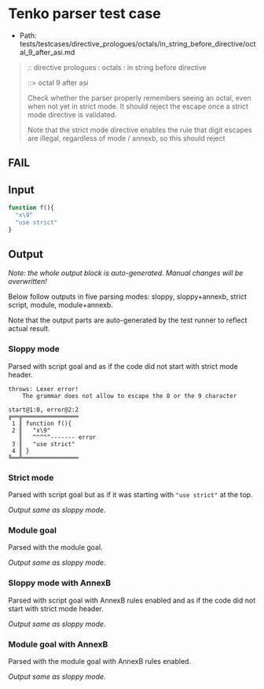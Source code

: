 # Tenko parser test case

- Path: tests/testcases/directive_prologues/octals/in_string_before_directive/octal_9_after_asi.md

> :: directive prologues : octals : in string before directive
>
> ::> octal 9 after asi
>
> Check whether the parser properly remembers seeing an octal, even when not yet in strict mode. It should reject the escape once a strict mode directive is validated.
>
> Note that the strict mode directive enables the rule that digit escapes are illegal, regardless of mode / annexb, so this should reject

## FAIL

## Input

`````js
function f(){
  "x\9"
  "use strict"
}
`````

## Output

_Note: the whole output block is auto-generated. Manual changes will be overwritten!_

Below follow outputs in five parsing modes: sloppy, sloppy+annexb, strict script, module, module+annexb.

Note that the output parts are auto-generated by the test runner to reflect actual result.

### Sloppy mode

Parsed with script goal and as if the code did not start with strict mode header.

`````
throws: Lexer error!
    The grammar does not allow to escape the 8 or the 9 character

start@1:0, error@2:2
╔══╦════════════════
 1 ║ function f(){
 2 ║   "x\9"
   ║   ^^^^^------- error
 3 ║   "use strict"
 4 ║ }
╚══╩════════════════

`````

### Strict mode

Parsed with script goal but as if it was starting with `"use strict"` at the top.

_Output same as sloppy mode._

### Module goal

Parsed with the module goal.

_Output same as sloppy mode._

### Sloppy mode with AnnexB

Parsed with script goal with AnnexB rules enabled and as if the code did not start with strict mode header.

_Output same as sloppy mode._

### Module goal with AnnexB

Parsed with the module goal with AnnexB rules enabled.

_Output same as sloppy mode._
